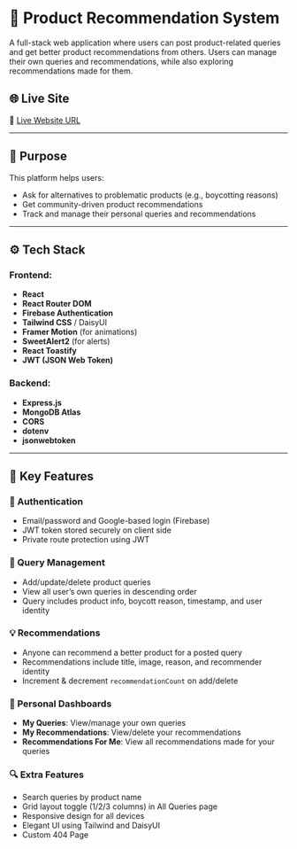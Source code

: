 # 🛒 Product Recommendation System

A full-stack web application where users can post product-related queries and get better product recommendations from others. Users can manage their own queries and recommendations, while also exploring recommendations made for them.

## 🌐 Live Site
🔗 [Live Website URL](https://luxury-moxie-88919a.netlify.app)

---

## 🎯 Purpose

This platform helps users:
- Ask for alternatives to problematic products (e.g., boycotting reasons)
- Get community-driven product recommendations
- Track and manage their personal queries and recommendations

---

## ⚙️ Tech Stack

### Frontend:
- **React**
- **React Router DOM**
- **Firebase Authentication**
- **Tailwind CSS** / DaisyUI
- **Framer Motion** (for animations)
- **SweetAlert2** (for alerts)
- **React Toastify**
- **JWT (JSON Web Token)**

### Backend:
- **Express.js**
- **MongoDB Atlas**
- **CORS**
- **dotenv**
- **jsonwebtoken**

---

## 🚀 Key Features

### 🔐 Authentication
- Email/password and Google-based login (Firebase)
- JWT token stored securely on client side
- Private route protection using JWT

### 📌 Query Management
- Add/update/delete product queries
- View all user’s own queries in descending order
- Query includes product info, boycott reason, timestamp, and user identity

### 💡 Recommendations
- Anyone can recommend a better product for a posted query
- Recommendations include title, image, reason, and recommender identity
- Increment & decrement `recommendationCount` on add/delete

### 👤 Personal Dashboards
- **My Queries**: View/manage your own queries
- **My Recommendations**: View/delete your recommendations
- **Recommendations For Me**: View all recommendations made for your queries

### 🔍 Extra Features
- Search queries by product name
- Grid layout toggle (1/2/3 columns) in All Queries page
- Responsive design for all devices
- Elegant UI using Tailwind and DaisyUI
- Custom 404 Page



